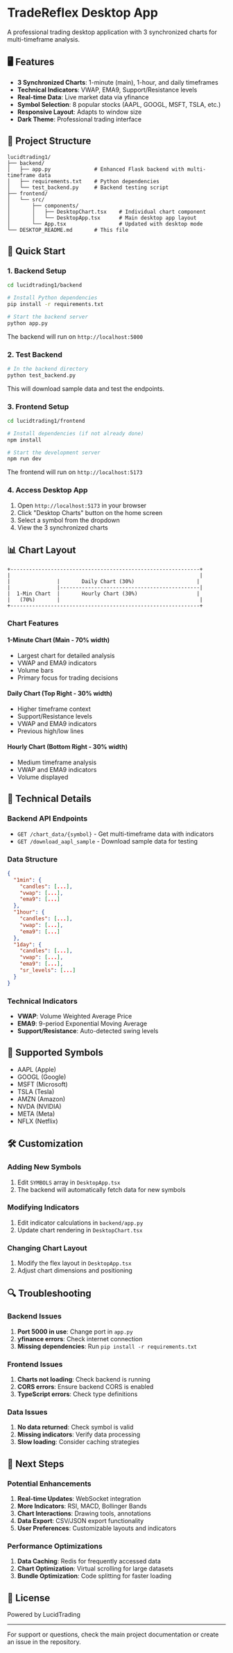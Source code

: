 # TradeReflex Desktop App

A professional trading desktop application with 3 synchronized charts for multi-timeframe analysis.

## 🖥️ Features

- **3 Synchronized Charts**: 1-minute (main), 1-hour, and daily timeframes
- **Technical Indicators**: VWAP, EMA9, Support/Resistance levels
- **Real-time Data**: Live market data via yfinance
- **Symbol Selection**: 8 popular stocks (AAPL, GOOGL, MSFT, TSLA, etc.)
- **Responsive Layout**: Adapts to window size
- **Dark Theme**: Professional trading interface

## 📁 Project Structure

```
lucidtrading1/
├── backend/
│   ├── app.py              # Enhanced Flask backend with multi-timeframe data
│   ├── requirements.txt    # Python dependencies
│   └── test_backend.py     # Backend testing script
├── frontend/
│   └── src/
│       ├── components/
│       │   ├── DesktopChart.tsx    # Individual chart component
│       │   └── DesktopApp.tsx      # Main desktop app layout
│       └── App.tsx                 # Updated with desktop mode
└── DESKTOP_README.md       # This file
```

## 🚀 Quick Start

### 1. Backend Setup

```bash
cd lucidtrading1/backend

# Install Python dependencies
pip install -r requirements.txt

# Start the backend server
python app.py
```

The backend will run on `http://localhost:5000`

### 2. Test Backend

```bash
# In the backend directory
python test_backend.py
```

This will download sample data and test the endpoints.

### 3. Frontend Setup

```bash
cd lucidtrading1/frontend

# Install dependencies (if not already done)
npm install

# Start the development server
npm run dev
```

The frontend will run on `http://localhost:5173`

### 4. Access Desktop App

1. Open `http://localhost:5173` in your browser
2. Click "Desktop Charts" button on the home screen
3. Select a symbol from the dropdown
4. View the 3 synchronized charts

## 📊 Chart Layout

```
+-------------------------------------------------------------+
|                                                             |
|               |       Daily Chart (30%)                    |
|               |---------------------------------------------|
|  1-Min Chart  |       Hourly Chart (30%)                   |
|   (70%)       |                                             |
+-------------------------------------------------------------+
```

### Chart Features

#### 1-Minute Chart (Main - 70% width)
- Largest chart for detailed analysis
- VWAP and EMA9 indicators
- Volume bars
- Primary focus for trading decisions

#### Daily Chart (Top Right - 30% width)
- Higher timeframe context
- Support/Resistance levels
- VWAP and EMA9 indicators
- Previous high/low lines

#### Hourly Chart (Bottom Right - 30% width)
- Medium timeframe analysis
- VWAP and EMA9 indicators
- Volume displayed

## 🔧 Technical Details

### Backend API Endpoints

- `GET /chart_data/{symbol}` - Get multi-timeframe data with indicators
- `GET /download_aapl_sample` - Download sample data for testing

### Data Structure

```json
{
  "1min": {
    "candles": [...],
    "vwap": [...],
    "ema9": [...]
  },
  "1hour": {
    "candles": [...],
    "vwap": [...],
    "ema9": [...]
  },
  "1day": {
    "candles": [...],
    "vwap": [...],
    "ema9": [...],
    "sr_levels": [...]
  }
}
```

### Technical Indicators

- **VWAP**: Volume Weighted Average Price
- **EMA9**: 9-period Exponential Moving Average
- **Support/Resistance**: Auto-detected swing levels

## 🎯 Supported Symbols

- AAPL (Apple)
- GOOGL (Google)
- MSFT (Microsoft)
- TSLA (Tesla)
- AMZN (Amazon)
- NVDA (NVIDIA)
- META (Meta)
- NFLX (Netflix)

## 🛠️ Customization

### Adding New Symbols

1. Edit `SYMBOLS` array in `DesktopApp.tsx`
2. The backend will automatically fetch data for new symbols

### Modifying Indicators

1. Edit indicator calculations in `backend/app.py`
2. Update chart rendering in `DesktopChart.tsx`

### Changing Chart Layout

1. Modify the flex layout in `DesktopApp.tsx`
2. Adjust chart dimensions and positioning

## 🔍 Troubleshooting

### Backend Issues

1. **Port 5000 in use**: Change port in `app.py`
2. **yfinance errors**: Check internet connection
3. **Missing dependencies**: Run `pip install -r requirements.txt`

### Frontend Issues

1. **Charts not loading**: Check backend is running
2. **CORS errors**: Ensure backend CORS is enabled
3. **TypeScript errors**: Check type definitions

### Data Issues

1. **No data returned**: Check symbol is valid
2. **Missing indicators**: Verify data processing
3. **Slow loading**: Consider caching strategies

## 🚀 Next Steps

### Potential Enhancements

1. **Real-time Updates**: WebSocket integration
2. **More Indicators**: RSI, MACD, Bollinger Bands
3. **Chart Interactions**: Drawing tools, annotations
4. **Data Export**: CSV/JSON export functionality
5. **User Preferences**: Customizable layouts and indicators

### Performance Optimizations

1. **Data Caching**: Redis for frequently accessed data
2. **Chart Optimization**: Virtual scrolling for large datasets
3. **Bundle Optimization**: Code splitting for faster loading

## 📝 License

Powered by LucidTrading

---

For support or questions, check the main project documentation or create an issue in the repository. 